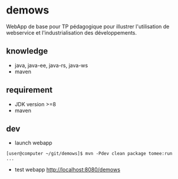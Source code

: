 demows
===========================

WebApp de base pour TP pédagogique pour illustrer l'utilisation de webservice et l'industrialisation des développements.

## knowledge

* java, java-ee, java-rs, java-ws
* maven

## requirement

* JDK version >=8
* maven

## dev

* launch webapp
~~~shell
[user@computer ~/git/demows]$ mvn -Pdev clean package tomee:run
...
~~~

* test webapp
[http://localhost:8080/demows](http://localhost:8080/demows)
